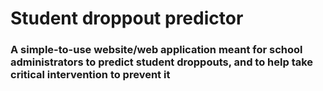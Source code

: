 # Student droppout predictor

### A simple-to-use website/web application meant for school administrators to predict student droppouts, and to help take critical intervention to prevent it

